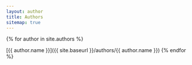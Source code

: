```yaml
---
layout: author
title: Authors
sitemap: true
---
```


{% for author in site.authors %}

[{{ author.name }}]({{ site.baseurl }}/authors/{{ author.name }}) {% endfor %}